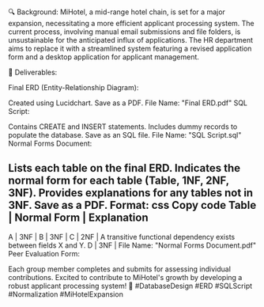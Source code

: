 🔍 Background:
MiHotel, a mid-range hotel chain, is set for a major expansion, necessitating a more efficient applicant processing system. The current process, involving manual email submissions and file folders, is unsustainable for the anticipated influx of applications. The HR department aims to replace it with a streamlined system featuring a revised application form and a desktop application for applicant management.

🚀 Deliverables:

Final ERD (Entity-Relationship Diagram):

Created using Lucidchart.
Save as a PDF.
File Name: "Final ERD.pdf"
SQL Script:

Contains CREATE and INSERT statements.
Includes dummy records to populate the database.
Save as an SQL file.
File Name: "SQL Script.sql"
Normal Forms Document:

Lists each table on the final ERD.
Indicates the normal form for each table (Table, 1NF, 2NF, 3NF).
Provides explanations for any tables not in 3NF.
Save as a PDF.
Format:
css
Copy code
Table | Normal Form | Explanation
---------------------------------
A     | 3NF         |
B     | 3NF         |
C     | 2NF         | A transitive functional dependency exists between fields X and Y.
D     | 3NF         |
File Name: "Normal Forms Document.pdf"
Peer Evaluation Form:

Each group member completes and submits for assessing individual contributions.
Excited to contribute to MiHotel's growth by developing a robust applicant processing system! 🚀 #DatabaseDesign #ERD #SQLScript #Normalization #MiHotelExpansion
